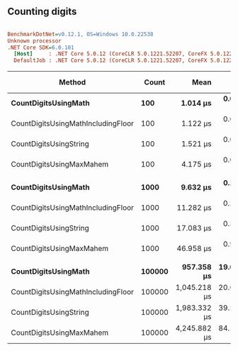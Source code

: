 ## Counting digits

``` ini

BenchmarkDotNet=v0.12.1, OS=Windows 10.0.22538
Unknown processor
.NET Core SDK=6.0.101
  [Host]     : .NET Core 5.0.12 (CoreCLR 5.0.1221.52207, CoreFX 5.0.1221.52207), X64 RyuJIT
  DefaultJob : .NET Core 5.0.12 (CoreCLR 5.0.1221.52207, CoreFX 5.0.1221.52207), X64 RyuJIT


```
|                             Method |  Count |         Mean |      Error |      StdDev | Ratio | RatioSD |    Gen 0 | Gen 1 | Gen 2 | Allocated |
|----------------------------------- |------- |-------------:|-----------:|------------:|------:|--------:|---------:|------:|------:|----------:|
|               **CountDigitsUsingMath** |    **100** |     **1.014 μs** |  **0.0200 μs** |   **0.0328 μs** |  **1.00** |    **0.00** |        **-** |     **-** |     **-** |         **-** |
| CountDigitsUsingMathIncludingFloor |    100 |     1.122 μs |  0.0225 μs |   0.0507 μs |  1.10 |    0.07 |        - |     - |     - |         - |
|             CountDigitsUsingString |    100 |     1.521 μs |  0.0304 μs |   0.0654 μs |  1.50 |    0.09 |   0.6676 |     - |     - |    2880 B |
|           CountDigitsUsingMaxMahem |    100 |     4.175 μs |  0.0828 μs |   0.1920 μs |  4.17 |    0.21 |        - |     - |     - |         - |
|                                    |        |              |            |             |       |         |          |       |       |           |
|               **CountDigitsUsingMath** |   **1000** |     **9.632 μs** |  **0.1874 μs** |   **0.2861 μs** |  **1.00** |    **0.00** |        **-** |     **-** |     **-** |         **-** |
| CountDigitsUsingMathIncludingFloor |   1000 |    11.282 μs |  0.2198 μs |   0.2443 μs |  1.16 |    0.04 |        - |     - |     - |         - |
|             CountDigitsUsingString |   1000 |    17.083 μs |  0.3399 μs |   0.8954 μs |  1.82 |    0.11 |   7.3242 |     - |     - |   31680 B |
|           CountDigitsUsingMaxMahem |   1000 |    46.958 μs |  0.9280 μs |   2.0565 μs |  4.80 |    0.23 |        - |     - |     - |         - |
|                                    |        |              |            |             |       |         |          |       |       |           |
|               **CountDigitsUsingMath** | **100000** |   **957.358 μs** | **19.0435 μs** |  **42.1991 μs** |  **1.00** |    **0.00** |        **-** |     **-** |     **-** |         **-** |
| CountDigitsUsingMathIncludingFloor | 100000 | 1,045.218 μs | 20.6043 μs |  45.6577 μs |  1.09 |    0.07 |        - |     - |     - |         - |
|             CountDigitsUsingString | 100000 | 1,983.332 μs | 39.5994 μs | 104.3206 μs |  2.06 |    0.15 | 738.2813 |     - |     - | 3199680 B |
|           CountDigitsUsingMaxMahem | 100000 | 4,245.882 μs | 84.1938 μs | 151.8188 μs |  4.40 |    0.27 |        - |     - |     - |         - |
